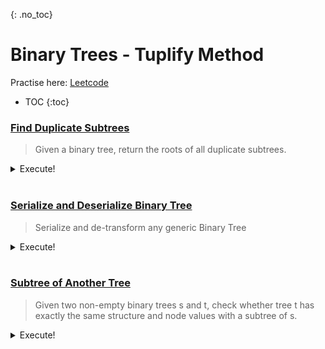 {: .no_toc}
# Binary Trees - Tuplify Method
Practise here: [Leetcode]()

- TOC
{:toc}

### [Find Duplicate Subtrees](https://leetcode.com/problems/find-duplicate-subtrees/) 

> Given a binary tree, return the roots of all duplicate subtrees. 

<details><summary markdown="span">Execute!</summary>

```python
class Solution:
    def findDuplicateSubtrees(self, root: Optional[TreeNode]) -> List[Optional[TreeNode]]:
        def tuplify(node):
            if node:
                tuple = (node.val, tuplify(node.left), tuplify(node.right))
                res[tuple].append(node)
                return tuple

        res = collections.defaultdict(list)
        tuplify(root)

        # Minor detail: v[0] cause any one parent node needs to be returned
        dupes = {k: v[0] for (k, v) in res.items() if len(v) > 1}
        return dupes.values()
```

</details>
<BR>

### [Serialize and Deserialize Binary Tree](https://leetcode.com/problems/serialize-and-deserialize-binary-tree/)

> Serialize and de-transform any generic Binary Tree

<details><summary markdown="span">Execute!</summary>

```python
class Codec:
    def serialize(self, root):
        if root is None:
            return 'None'
        else:
            return str(root.val) + "," + self.serialize(root.left) + "," + self.serialize(root.right)

    def deserialize(self, data):
        def solve(l):
            if l:
                tmp = l.pop(0)
                if tmp == 'None':
                    return None
                else:
                    return TreeNode(tmp, solve(l), solve(l))

        arr = data.split(',')
        return solve(arr)

import collections
import json
class Codec:
    def serialize(self, root):
        def tuplify(root):
            if root:
                tuple = root.val, tuplify(root.left), tuplify(root.right)
                return tuple

        res = tuplify(root)
        return json.dumps(res)

    def deserialize(self, data):
        def detuplify(arr):
            if arr:
                root = TreeNode(arr[0])
                root.left = detuplify(arr[1])
                root.right = detuplify(arr[2])
                return root
        return detuplify(json.loads(data))
```

</details>
<BR>

### [Subtree of Another Tree](https://leetcode.com/problems/subtree-of-another-tree/) 

> Given two non-empty binary trees s and t, check whether tree t has exactly the same structure and node values with a subtree of s.
<details><summary markdown="span">Execute!</summary>

```python
class Solution(object):
    def isSubtree(self, s, t):
        def check(a, b):
            if a == b == None:
                return True
            elif None in [a, b] or a.val != b.val:
                return False
            else:
                return check(a.left, b.left) and check(a.right, b.right)

        #s >> t
        def checkAll(s, t):
            if not s:
                return False
            elif check(s, t):
                return True
            else:
                return dfs(s.left, t) or dfs(s.right, t)

        return checkAll(s, t)
```

```python
class Solution(object):
    def isSubtree(self, s, t):
        def tuplify(root, updateCache):
            if root:
                tuple = (root.val, tuplify(root.left, updateCache), tuplify(root.right, updateCache))
                if updateCache:
                    self.res[tuple].append(root)
                return tuple

        self.res = collections.defaultdict(list)
        tuplify(s, updateCache = True)
        return tuplify(t, updateCache = False) in self.res

```

</details>
<BR>